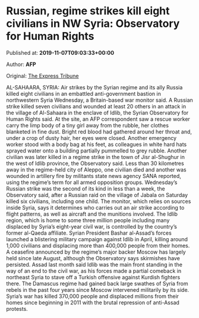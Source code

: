 
# Russian, regime strikes kill eight civilians in NW Syria: Observatory for Human Rights

Published at: **2019-11-07T09:03:33+00:00**

Author: **AFP**

Original: [The Express Tribune](https://tribune.com.pk/story/2095369/3-russian-regime-strikes-kill-eight-civilians-nw-syria-observatory-human-rights/)

AL-SAHAARA, SYRIA: Air strikes by the Syrian regime and its ally Russia killed eight civilians in an embattled anti-government bastion in northwestern Syria Wednesday, a Britain-based war monitor said.
A Russian strike killed seven civilians and wounded at least 20 others in an attack in the village of Al-Sahaara in the enclave of Idlib, the Syrian Observatory for Human Rights said.
At the site, an AFP correspondent saw a rescue worker carry the limp body of a tiny girl away from the rubble, her clothes blanketed in fine dust.
Bright red blood had gathered around her throat and, under a crop of dusty hair, her eyes were closed.
Another emergency worker stood with a body bag at his feet, as colleagues in white hard hats sprayed water onto a building partially pummelled to grey rubble.
Another civilian was later killed in a regime strike in the town of Jisr al-Shughur in the west of Idlib province, the Observatory said.
Less than 30 kilometres away in the regime-held city of Aleppo, one civilian died and another was wounded in artillery fire by militants state news agency SANA reported, using the regime’s term for all armed opposition groups.
Wednesday’s Russian strike was the second of its kind in less than a week, the Observatory said, after a Russian raid on the village of Jabala on Saturday killed six civilians, including one child.
The monitor, which relies on sources inside Syria, says it determines who carries out an air strike according to flight patterns, as well as aircraft and the munitions involved.
The Idlib region, which is home to some three million people including many displaced by Syria’s eight-year civil war, is controlled by the country’s former al-Qaeda affiliate.
Syrian President Bashar al-Assad’s forces launched a blistering military campaign against Idlib in April, killing around 1,000 civilians and displacing more than 400,000 people from their homes.
A ceasefire announced by the regime’s major backer Moscow has largely held since late August, although the Observatory says skirmishes have persisted.
Assad last month said Idlib was the main front standing in the way of an end to the civil war, as his forces made a partial comeback in northeast Syria to stave off a Turkish offensive against Kurdish fighters there.
The Damascus regime had gained back large swathes of Syria from rebels in the past four years since Moscow intervened militarily by its side.
Syria’s war has killed 370,000 people and displaced millions from their homes since beginning in 2011 with the brutal repression of anti-Assad protests.
